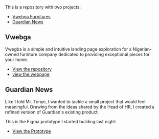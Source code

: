 

This is a repository with two projects:
- [Vwebga Furnitures](vwebga)
- [Guardian News](<Guardian News>)



## Vwebga

Vwegba is a simple and intuitive landing page exploration for a Nigerian-owned furniture company dedicated to providing exceptional pieces for your home.

- [View the repository](https://github.com/rhema-ray/Frontend-Projects/tree/master/vwebga)
- [view the webpage](vwebga/index.html)



## Guardian News

Like I told Mr. Tonye, I wanted to tackle a small project that would feel meaningful. Drawing from the ideas shared by the Head of HR, I created a refined version of Guardian's existing product.

This is the Figma prototype I started building last night:

- [View the Prototype](https://www.figma.com/proto/KK4T4xOjBMHUwMBIFIkrmE/guardian-newspaper?page-id=44%3A67&node-id=46-283&viewport=417%2C113%2C0.18&t=WAJmO6CyGcQVmnBP-1&scaling=scale-down-width)
<!-- - [view the webpage]() -->
<!-- - [view the repository]() -->
